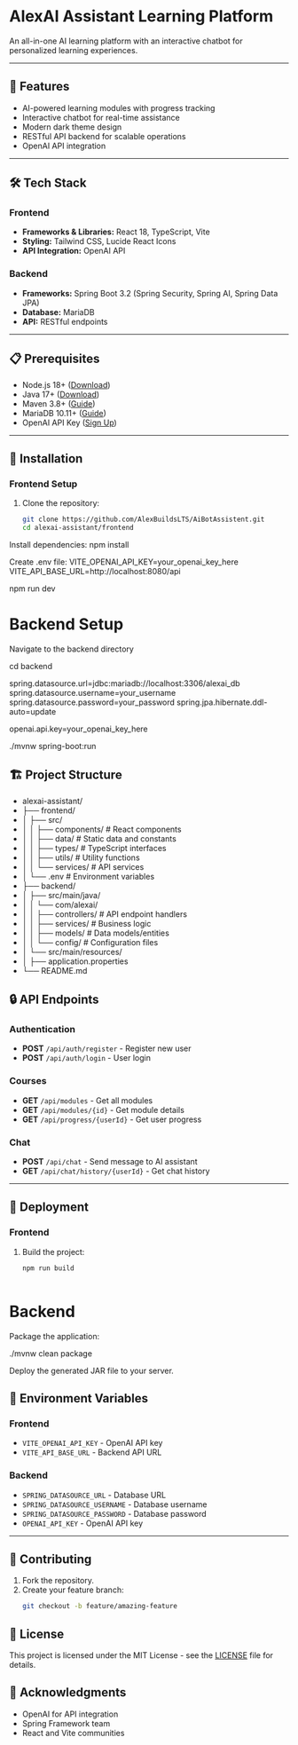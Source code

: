 # AlexAI Assistant Learning Platform

An all-in-one AI learning platform with an interactive chatbot for personalized learning experiences.

---

## 🚀 Features

- AI-powered learning modules with progress tracking
- Interactive chatbot for real-time assistance
- Modern dark theme design
- RESTful API backend for scalable operations
- OpenAI API integration

---

## 🛠️ Tech Stack

### Frontend
- **Frameworks & Libraries:** React 18, TypeScript, Vite
- **Styling:** Tailwind CSS, Lucide React Icons
- **API Integration:** OpenAI API

### Backend
- **Frameworks:** Spring Boot 3.2 (Spring Security, Spring AI, Spring Data JPA)
- **Database:** MariaDB
- **API:** RESTful endpoints

---

## 📋 Prerequisites

- Node.js 18+ ([Download](https://nodejs.org/))
- Java 17+ ([Download](https://www.oracle.com/java/technologies/javase-downloads.html))
- Maven 3.8+ ([Guide](https://maven.apache.org/install.html))
- MariaDB 10.11+ ([Guide](https://mariadb.com/downloads/))
- OpenAI API Key ([Sign Up](https://platform.openai.com/))

---

## 🔧 Installation

### Frontend Setup

1. Clone the repository:
   ```bash
   git clone https://github.com/AlexBuildsLTS/AiBotAssistent.git
   cd alexai-assistant/frontend


Install dependencies:
npm install


Create .env file:
VITE_OPENAI_API_KEY=your_openai_key_here
VITE_API_BASE_URL=http://localhost:8080/api


npm run dev


# Backend Setup
Navigate to the backend directory

cd backend

spring.datasource.url=jdbc:mariadb://localhost:3306/alexai_db
spring.datasource.username=your_username
spring.datasource.password=your_password
spring.jpa.hibernate.ddl-auto=update

openai.api.key=your_openai_key_here


./mvnw spring-boot:run


## 🏗️ Project Structure
- alexai-assistant/
- ├── frontend/
- │   ├── src/
- │   │   ├── components/    # React components
- │   │   ├── data/          # Static data and constants
- │   │   ├── types/         # TypeScript interfaces
- │   │   ├── utils/         # Utility functions
- │   │   └── services/      # API services
- │   └── .env               # Environment variables
- ├── backend/
- │   ├── src/main/java/
- │   │   └── com/alexai/
- │   │       ├── controllers/  # API endpoint handlers
- │   │       ├── services/     # Business logic
- │   │       ├── models/       # Data models/entities
- │   │       └── config/       # Configuration files
- │   └── src/main/resources/
- │       ├── application.properties
- └── README.md



## 🔒 API Endpoints

### Authentication
- **POST** `/api/auth/register` - Register new user
- **POST** `/api/auth/login` - User login

### Courses
- **GET** `/api/modules` - Get all modules
- **GET** `/api/modules/{id}` - Get module details
- **GET** `/api/progress/{userId}` - Get user progress

### Chat
- **POST** `/api/chat` - Send message to AI assistant
- **GET** `/api/chat/history/{userId}` - Get chat history

---

## 🚀 Deployment

### Frontend
1. Build the project:
   ```bash
   npm run build



# Backend

Package the application:

./mvnw clean package


Deploy the generated JAR file to your server.


## 📝 Environment Variables

### Frontend

- `VITE_OPENAI_API_KEY` - OpenAI API key
- `VITE_API_BASE_URL` - Backend API URL

### Backend

- `SPRING_DATASOURCE_URL` - Database URL
- `SPRING_DATASOURCE_USERNAME` - Database username
- `SPRING_DATASOURCE_PASSWORD` - Database password
- `OPENAI_API_KEY` - OpenAI API key

---

## 👥 Contributing

1. Fork the repository.
2. Create your feature branch:
   ```bash
   git checkout -b feature/amazing-feature


## 📄 License

This project is licensed under the MIT License - see the [LICENSE](LICENSE) file for details.

## 🙏 Acknowledgments

- OpenAI for API integration
- Spring Framework team
- React and Vite communities
